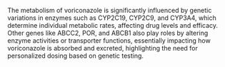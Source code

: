 The metabolism of voriconazole is significantly influenced by genetic variations in enzymes such as CYP2C19, CYP2C9, and CYP3A4, which determine individual metabolic rates, affecting drug levels and efficacy. Other genes like ABCC2, POR, and ABCB1 also play roles by altering enzyme activities or transporter functions, essentially impacting how voriconazole is absorbed and excreted, highlighting the need for personalized dosing based on genetic testing.